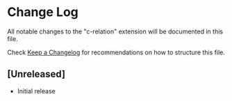 # Change Log

All notable changes to the "c-relation" extension will be documented in this file.

Check [Keep a Changelog](http://keepachangelog.com/) for recommendations on how to structure this file.

## [Unreleased]

- Initial release
